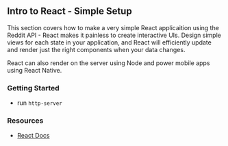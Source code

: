 ## Intro to React - Simple Setup

This section covers how to make a very simple React applicaition using the Reddit API -
React makes it painless to create interactive UIs. Design simple views for each state in your application, and React will efficiently update and render just the right components when your data changes.

React can also render on the server using Node and power mobile apps using React Native.

### Getting Started
* run `http-server`

### Resources
- [React Docs](https://facebook.github.io/react/)